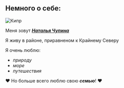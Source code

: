 ## Немного о себе:

![Кипр](https://drive.google.com/file/d/1O2umau4ioDlmugnOliIKzcaPZKR4lZ8K/view?usp=sharing)

Меня зовут <ins>***Наталья Чупина***

Я живу в районе, приравненом к Крайнему Северу

Я очень люблю:
 * *природу*  
 * *море*   
 * *путешествия*

:heart: Но больше всего люблю свою ***семью***! :heart: 
